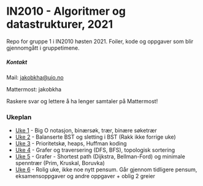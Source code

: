 # IN2010 - Algoritmer og datastrukturer, 2021

Repo for gruppe 1 i IN2010 høsten 2021. Foiler, kode og oppgaver som blir gjennomgått i
gruppetimene.

##### Kontakt

Mail: jakobkha@uio.no

Mattermost: jakobkha

Raskere svar og lettere å ha lenger samtaler på Mattermost!

### Ukeplan

* [Uke 1](uke1) - Big O notasjon, binærsøk, trær, binære søketrær
* [Uke 2](uke2) - Balanserte BST og sletting i BST (Rakk ikke forrige uke)
* [Uke 3](uke3) - Prioritetskø, heaps, Huffman koding
* [Uke 4](uke4) - Grafer og traversering (DFS, BFS), topologisk sortering
* [Uke 5](uke5) - Grafer - Shortest path (Dijkstra, Bellman-Ford) og minimale spenntrær (Prim, Kruskal, Boruvka)
* [Uke 6](uke6) - Rolig uke, ikke noe nytt pensum. Går gjennom tidligere pensum, eksamensoppgaver og andre oppgaver + oblig 2 greier
